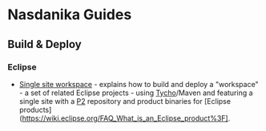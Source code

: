 # Nasdanika Guides

## Build & Deploy

### Eclipse

* [Single site workspace](build-and-deploy/eclipse/single-site.html) - explains how to build and deploy a "workspace" - a set of related Eclipse projects - using [Tycho](https://www.eclipse.org/tycho/)/Maven and featuring a single site with a [P2](https://www.eclipse.org/equinox/p2/) repository and product binaries for [Eclipse products](https://wiki.eclipse.org/FAQ_What_is_an_Eclipse_product%3F]. 


